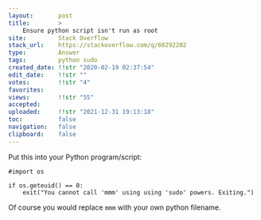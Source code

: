 ```yaml
---
layout:       post
title:        >
    Ensure python script isn't run as root
site:         Stack Overflow
stack_url:    https://stackoverflow.com/q/60292202
type:         Answer
tags:         python sudo
created_date: !!str "2020-02-19 02:37:54"
edit_date:    !!str ""
votes:        !!str "4"
favorites:    
views:        !!str "55"
accepted:     
uploaded:     !!str "2021-12-31 19:13:18"
toc:          false
navigation:   false
clipboard:    false
---
```


Put this into your Python program/script:

``` 
#import os

if os.geteuid() == 0:
    exit("You cannot call 'mmm' using using 'sudo' powers. Exiting.")
```

Of course you would replace `mmm` with your own python filename.
